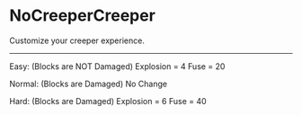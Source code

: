 NoCreeperCreeper
================

Customize your creeper experience.



-------------------------
Easy: (Blocks are NOT Damaged)
Explosion = 4
Fuse = 20

Normal: (Blocks are Damaged)
No Change

Hard: (Blocks are Damaged)
Explosion = 6
Fuse = 40
